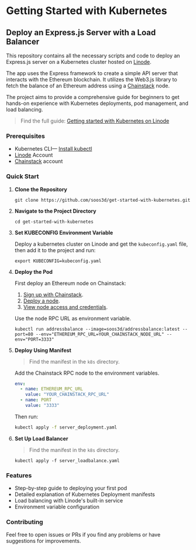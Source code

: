 # Getting Started with Kubernetes

## Deploy an Express.js Server with a Load Balancer

This repository contains all the necessary scripts and code to deploy an Express.js server on a Kubernetes cluster hosted on [Linode](https://cloud.linode.com/dashboard).

The app uses the Express framework to create a simple API server that interacts with the Ethereum blockchain. It utilizes the Web3.js library to fetch the balance of an Ethereum address using a [Chainstack](https://chainstack.com/) node.

The project aims to provide a comprehensive guide for beginners to get hands-on experience with Kubernetes deployments, pod management, and load balancing.

> Find the full guide: [Getting started with Kubernetes on Linode](https://blog.davideai.dev/getting-started-with-kubernetes-on-linode)

### Prerequisites

- Kubernetes CLI— [Install kubectl](https://kubernetes.io/docs/tasks/tools/)
- [Linode](https://cloud.linode.com/dashboard) Account
- [Chainstack](https://console.chainstack.com/user/account/create) account

### Quick Start

1. **Clone the Repository**

   ```
   git clone https://github.com/soos3d/get-started-with-kubernetes.git
   ```

2. **Navigate to the Project Directory**

   ```
   cd get-started-with-kubernetes
   ```

3. **Set KUBECONFIG Environment Variable**

   Deploy a kubernetes cluster on Linode and get the `kubeconfig.yaml` file, then add it to the project and run:

   ```
   export KUBECONFIG=kubeconfig.yaml
   ```

4. **Deploy the Pod**

   First deploy an Ethereum node on Chainstack:

   1. [Sign up with Chainstack](https://console.chainstack.com/user/account/create).
   1. [Deploy a node](https://docs.chainstack.com/platform/join-a-public-network).
   1. [View node access and credentials](https://docs.chainstack.com/platform/view-node-access-and-credentials).

   Use the node RPC URL as environment variable.

   ```
   kubectl run addressbalance --image=soos3d/addressbalance:latest --port=80 --env="ETHEREUM_RPC_URL=YOUR_CHAINSTACK_NODE_URL" --env="PORT=3333"
   ```

5. **Deploy Using Manifest**

   > Find the manifest in the `k8s` directory.

   Add the Chainstack RPC node to the environment variables.

   ```yaml
   env:
     - name: ETHEREUM_RPC_URL
       value: "YOUR_CHAINSTACK_RPC_URL"
     - name: PORT
       value: "3333"
   ```

   Then run:

   ```sh
   kubectl apply -f server_deployment.yaml
   ```

6. **Set Up Load Balancer**

   > Find the manifest in the `k8s` directory.

   ```
   kubectl apply -f server_loadbalance.yaml
   ```

### Features

- Step-by-step guide to deploying your first pod
- Detailed explanation of Kubernetes Deployment manifests
- Load balancing with Linode's built-in service
- Environment variable configuration

### Contributing

Feel free to open issues or PRs if you find any problems or have suggestions for improvements.
